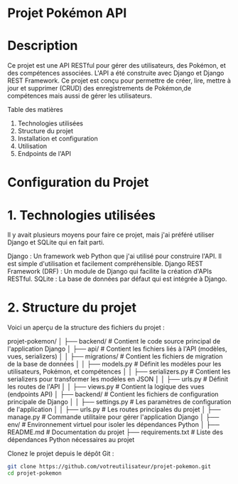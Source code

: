 # Projet Pokémon API #

# Description #

Ce projet est une API RESTful pour gérer des utilisateurs, des Pokémon, et des compétences associées. 
L'API a été construite avec Django et Django REST Framework. 
Ce projet est conçu pour permettre de créer, lire, mettre à jour et supprimer (CRUD) des enregistrements de Pokémon,de compétences mais aussi de gérer les utilisateurs.

Table des matières

1. Technologies utilisées
2. Structure du projet
3. Installation et configuration
4. Utilisation
5. Endpoints de l'API

# Configuration du Projet #

# 1. Technologies utilisées
Il y avait plusieurs moyens pour faire ce projet, mais j'ai préféré utiliser Django et SQLite qui en fait parti.

Django : Un framework web Python que j'ai utilisé pour construire l'API. Il est simple d'utilisation et facilement compréhensible.
Django REST Framework (DRF) : Un module de Django qui facilite la création d'APIs RESTful.
SQLite : La base de données par défaut qui est intégrée à Django.

# 2. Structure du projet
Voici un aperçu de la structure des fichiers du projet :

projet-pokemon/
│
├── backend/                 # Contient le code source principal de l'application Django
│   ├── api/                 # Contient les fichiers liés à l'API (modèles, vues, serializers)
│   │   ├── migrations/      # Contient les fichiers de migration de la base de données
│   │   ├── models.py        # Définit les modèles pour les utilisateurs, Pokémon, et compétences
│   │   ├── serializers.py   # Contient les serializers pour transformer les modèles en JSON
│   │   ├── urls.py          # Définit les routes de l'API
│   │   ├── views.py         # Contient la logique des vues (endpoints API)
│   ├── backend/             # Contient les fichiers de configuration principale de Django
│   │   ├── settings.py      # Les paramètres de configuration de l'application
│   │   ├── urls.py          # Les routes principales du projet
│   ├── manage.py            # Commande utilitaire pour gérer l'application Django
│
├── env/                     # Environnement virtuel pour isoler les dépendances Python
│
├── README.md                # Documentation du projet
├── requirements.txt         # Liste des dépendances Python nécessaires au projet



Clonez le projet depuis le dépôt Git :
```bash
git clone https://github.com/votreutilisateur/projet-pokemon.git
cd projet-pokemon
